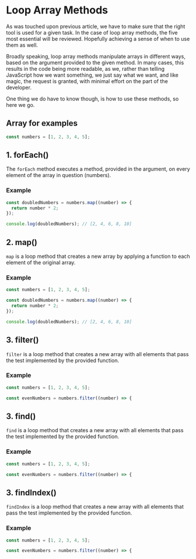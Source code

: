 # Loop Array Methods

As was touched upon previous article, we have to make sure that the right tool is used for a given task.
In the case of loop array methods, the five most essential will be reviewed. Hopefully achieving a sense of when to use them as well.

Broadly speaking, loop array methods manipulate arrays in different ways, based on the argument provided to the given method.
In many cases, this results in the code being more readable, as we, rather than telling JavaScript how we want something, we just say what we want, and like magic, the request is granted, with minimal effort on the part of the developer.

One thing we do have to know though, is how to use these methods, so here we go.

## Array for examples

```js
const numbers = [1, 2, 3, 4, 5];
```

## 1. forEach()

The `forEach` method executes a method, provided in the argument, on every element of the array in question (numbers).

### Example

```js
const doubledNumbers = numbers.map((number) => {
  return number * 2;
});

console.log(doubledNumbers); // [2, 4, 6, 8, 10]
```

## 2. map()

`map` is a loop method that creates a new array by applying a function to each element of the original array.

### Example

```js
const numbers = [1, 2, 3, 4, 5];

const doubledNumbers = numbers.map((number) => {
  return number * 2;
});

console.log(doubledNumbers); // [2, 4, 6, 8, 10]
```

## 3. filter()

`filter` is a loop method that creates a new array with all elements that pass the test implemented by the provided function.

### Example

```js
const numbers = [1, 2, 3, 4, 5];

const evenNumbers = numbers.filter((number) => {
```


## 3. find()

`find` is a loop method that creates a new array with all elements that pass the test implemented by the provided function.

### Example

```js
const numbers = [1, 2, 3, 4, 5];

const evenNumbers = numbers.filter((number) => {
```



## 3. findIndex()

`findIndex` is a loop method that creates a new array with all elements that pass the test implemented by the provided function.

### Example

```js
const numbers = [1, 2, 3, 4, 5];

const evenNumbers = numbers.filter((number) => {
```



